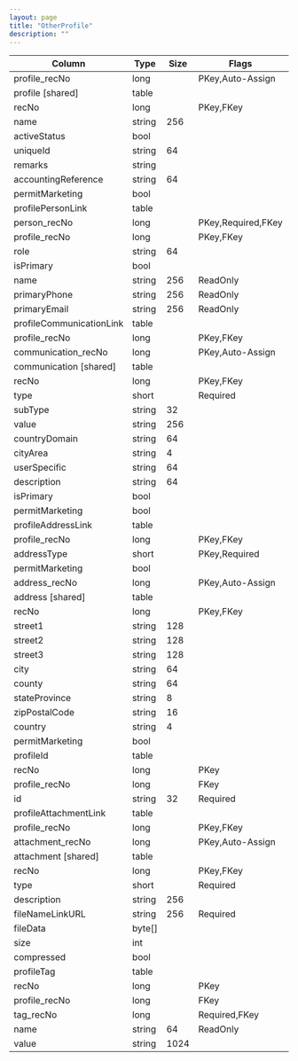 ```yaml
---
layout: page
title: "OtherProfile"
description: ""
---
```




| Column | Type | Size | Flags | Table | Description |
| ------ | ---- | ---- | ----- | ----- | ----------- |
| profile_recNo | long |  | PKey,Auto-Assign | otherProfile | 
| profile  [shared] | table |  |  | otherProfile | 
| recNo | long |  | PKey,FKey | profile | 
| name | string | 256 |  | profile | 
| activeStatus | bool |  |  | profile | 
| uniqueId | string | 64 |  | profile | 
| remarks | string |  |  | profile | 
| accountingReference | string | 64 |  | profile | 
| permitMarketing | bool |  |  | profile | 
| profilePersonLink  | table |  |  | profile | 
| person_recNo | long |  | PKey,Required,FKey | profilePersonLink | 
| profile_recNo | long |  | PKey,FKey | profilePersonLink | 
| role | string | 64 |  | profilePersonLink | 
| isPrimary | bool |  |  | profilePersonLink | 
| name | string | 256 | ReadOnly | profilePersonLink | 
| primaryPhone | string | 256 | ReadOnly | profilePersonLink | 
| primaryEmail | string | 256 | ReadOnly | profilePersonLink | 
| profileCommunicationLink  | table |  |  | profile | 
| profile_recNo | long |  | PKey,FKey | profileCommunicationLink | 
| communication_recNo | long |  | PKey,Auto-Assign | profileCommunicationLink | 
| communication  [shared] | table |  |  | profileCommunicationLink | 
| recNo | long |  | PKey,FKey | communication | 
| type | short |  | Required | communication | 
| subType | string | 32 |  | communication | 
| value | string | 256 |  | communication | 
| countryDomain | string | 64 |  | communication | 
| cityArea | string | 4 |  | communication | 
| userSpecific | string | 64 |  | communication | 
| description | string | 64 |  | communication | 
| isPrimary | bool |  |  | communication | 
| permitMarketing | bool |  |  | communication | 
| profileAddressLink  | table |  |  | profile | 
| profile_recNo | long |  | PKey,FKey | profileAddressLink | 
| addressType | short |  | PKey,Required | profileAddressLink | 
| permitMarketing | bool |  |  | profileAddressLink | 
| address_recNo | long |  | PKey,Auto-Assign | profileAddressLink | 
| address  [shared] | table |  |  | profileAddressLink | 
| recNo | long |  | PKey,FKey | address | 
| street1 | string | 128 |  | address | 
| street2 | string | 128 |  | address | 
| street3 | string | 128 |  | address | 
| city | string | 64 |  | address | 
| county | string | 64 |  | address | 
| stateProvince | string | 8 |  | address | 
| zipPostalCode | string | 16 |  | address | 
| country | string | 4 |  | address | 
| permitMarketing | bool |  |  | address | 
| profileId  | table |  |  | profile | 
| recNo | long |  | PKey | profileId | 
| profile_recNo | long |  | FKey | profileId | 
| id | string | 32 | Required | profileId | 
| profileAttachmentLink  | table |  |  | profile | 
| profile_recNo | long |  | PKey,FKey | profileAttachmentLink | 
| attachment_recNo | long |  | PKey,Auto-Assign | profileAttachmentLink | 
| attachment  [shared] | table |  |  | profileAttachmentLink | 
| recNo | long |  | PKey,FKey | attachment | 
| type | short |  | Required | attachment | 
| description | string | 256 |  | attachment | 
| fileNameLinkURL | string | 256 | Required | attachment | 
| fileData | byte[] |  |  | attachment | 
| size | int |  |  | attachment | 
| compressed | bool |  |  | attachment | 
| profileTag  | table |  |  | profile | 
| recNo | long |  | PKey | profileTag | 
| profile_recNo | long |  | FKey | profileTag | 
| tag_recNo | long |  | Required,FKey | profileTag | 
| name | string | 64 | ReadOnly | profileTag | 
| value | string | 1024 |  | profileTag | 


